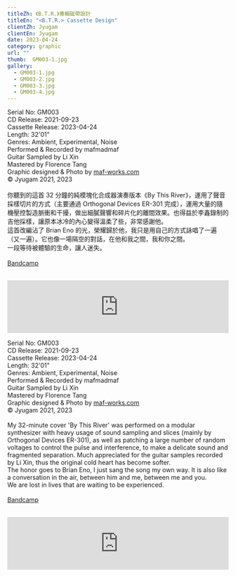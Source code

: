 ```yaml
---
titleZh: 《B​.​T​.​R.》專輯磁帶設計
titleEn: "<B​.​T​.​R.> Cassette Design"
clientZh: Jyugam
clientEn: Jyugam
date: 2023-04-24
category: graphic
url: ""
thumb:  GM003-1.jpg
gallery:
  - GM003-1.jpg
  - GM003-2.jpg
  - GM003-3.jpg
  - GM003-4.jpg
---
```


Serial No: GM003<br>
CD Release: 2021-09-23<br>
Cassette Release: 2023-04-24<br>
Length: 32'01"<br>
Genres: Ambient, Experimental, Noise<br>
Performed & Recorded by mafmadmaf<br>
Guitar Sampled by Li Xin<br>
Mastered by Florence Tang<br>
Graphic designed & Photo by [maf-works.com](https://maf-works.com)<br>
© Jyugam 2021, 2023
<br><br>
你聽到的這首 32 分鐘的純模塊化合成器演奏版本《By This River》，運用了聲音採樣切片的方式（主要通過 Orthogonal Devices ER-301 完成），運用大量的隨機壓控製造脈衝和干擾，做出細膩聲響和碎片化的離間效果。也得益於李鑫錄制的吉他採樣，讓原本冰冷的內心變得溫柔了些，非常感謝他。 <br>
這首改編沾了 Brian Eno 的光，榮耀歸於他，我只是用自己的方式詠唱了一遍（又一遍）。它也像一場隔空的對話，在他和我之間，我和你之間。 <br>
一段等待被體驗的生命，讓人迷失。
<br><br>
[Bandcamp](jyugam.bandcamp.com/album/b-t-r-by-th-river)
<br><br>
<iframe style="border: 0; width: 100%; height: 120px;" src="https://bandcamp.com/EmbeddedPlayer/album=9972995/size=large/bgcol=ffffff/linkcol=333333/tracklist=false/artwork=none/transparent=true/" seamless><a href="https://jyugam.bandcamp.com/album/b-t-r-by-th-river">B.T.R. [By Th(._.) River] by mafmadmaf</a></iframe>

<!-- lang -->

Serial No: GM003<br>
CD Release: 2021-09-23<br>
Cassette Release: 2023-04-24<br>
Length: 32'01"<br>
Genres: Ambient, Experimental, Noise<br>
Performed & Recorded by mafmadmaf<br>
Guitar Sampled by Li Xin<br>
Mastered by Florence Tang<br>
Graphic designed & Photo by [maf-works.com](https://maf-works.com)<br>
© Jyugam 2021, 2023
<br><br>
My 32-minute cover 'By This River' was performed on a modular synthesizer with heavy usage of sound sampling and slices (mainly by Orthogonal Devices ER-301), as well as patching a large number of random voltages to control the pulse and interference, to make a delicate sound and fragmented separation. Much appreciated for the guitar samples recorded by Li Xin, thus the original cold heart has become softer. <br>
The honor goes to Brian Eno, I just sang the song my own way. It is also like a conversation in the air, between him and me, between me and you. <br>
We are lost in lives that are waiting to be experienced.
<br><br>
[Bandcamp](jyugam.bandcamp.com/album/b-t-r-by-th-river)
<br><br>
<iframe style="border: 0; width: 100%; height: 120px;" src="https://bandcamp.com/EmbeddedPlayer/album=9972995/size=large/bgcol=ffffff/linkcol=333333/tracklist=false/artwork=none/transparent=true/" seamless><a href="https://jyugam.bandcamp.com/album/b-t-r-by-th-river">B.T.R. [By Th(._.) River] by mafmadmaf</a></iframe>